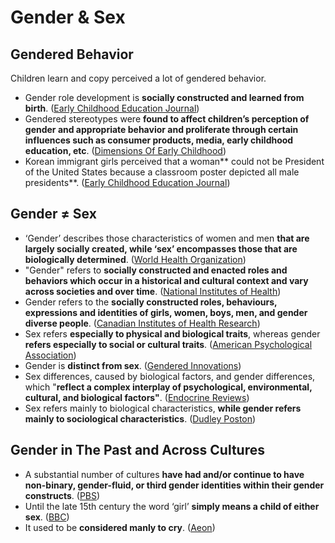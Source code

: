 # Gender & Sex

## Gendered Behavior

&#x20;Children learn and copy perceived a lot of gendered behavior.

* Gender role development is **socially constructed and learned from birth**. ([Early Childhood Education Journal](https://0x0.la/u/Jvm1tpO.pdf))
* Gendered stereotypes were **found to affect children’s perception of gender and appropriate behavior and proliferate through certain influences such as consumer products, media, early childhood education, etc**. ([Dimensions Of Early Childhood](https://hawthornefamilyplayschool.org/wp-content/uploads/2013/10/whydoesgendermatter.pdf))
* Korean immigrant girls perceived that a woman** could not be President of the United States because a classroom poster depicted all male presidents**. ([Early Childhood Education Journal](https://0x0.la/u/PMxXmnd.pdf))

## Gender ≠ Sex

* ‘Gender’ describes those characteristics of women and men **that are largely socially created, while ‘sex’ encompasses those that are biologically determined**. ([World Health Organization](https://www.who.int/health-topics/gender#tab=tab\_1))
* "Gender" refers to **socially constructed and enacted roles and behaviors which occur in a historical and cultural context and vary across societies and over time**. ([National Institutes of Health](https://orwh.od.nih.gov/sex-gender))
* Gender refers to the **socially constructed roles, behaviours, expressions and identities of girls, women, boys, men, and gender diverse people**. ([Canadian Institutes of Health Research](https://cihr-irsc.gc.ca/e/48642.html))
* Sex refers **especially to physical and biological traits**, whereas gender **refers especially to social or cultural traits**. ([American Psychological Association](https://dictionary.apa.org/sex))
* Gender is **distinct from sex**. ([Gendered Innovations](http://genderedinnovations.stanford.edu/terms/gender.html))
* Sex differences, caused by biological factors, and gender differences, which "**reflect a complex interplay of psychological, environmental, cultural, and biological factors"**. ([Endocrine Reviews](https://www.endocrine.org/-/media/endocrine/files/advancing-research/scientific-statement--considering-sex-as-a-biological-variable-in-basic-and-clinical-studies.pdf))
* Sex  refers mainly to biological characteristics, **while gender refers mainly to sociological characteristics**. ([Dudley Poston](https://files.catbox.moe/mi488f.pdf#page=38))

## Gender in The Past and Across Cultures

* A substantial number of cultures **have had and/or continue to have non-binary, gender-fluid, or third gender identities within their gender constructs**. ([PBS](https://www.pbs.org/independentlens/content/two-spirits\_map-html/))
* Until the late 15th century the word ‘girl’ **simply means a child of either sex**. ([BBC](https://www.historyextra.com/period/great-misconception/))
* It used to be **considered manly to cry**. ([Aeon](https://aeon.co/essays/whatever-happened-to-the-noble-art-of-the-manly-weep))

